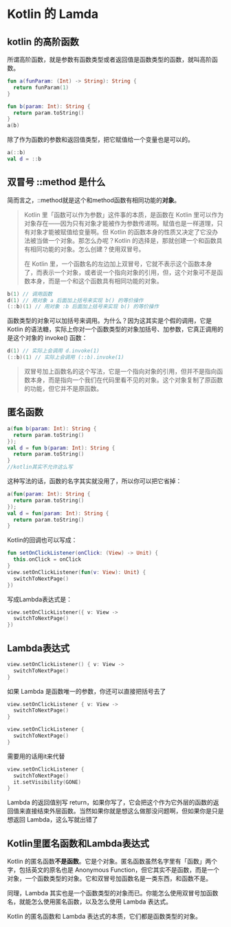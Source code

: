 # Kotlin 的 Lamda



## kotlin 的高阶函数

所谓高阶函数，就是参数有函数类型或者返回值是函数类型的函数，就叫高阶函数。

```kotlin
fun a(funParam: (Int) -> String): String {
  return funParam(1)
}
```

```kotlin
fun b(param: Int): String {
  return param.toString()
}
a(b)
```

除了作为函数的参数和返回值类型，把它赋值给一个变量也是可以的。

```kotlin
a(::b)
val d = ::b
```



## 双冒号 ::method 是什么

简而言之，::method就是这个和method函数有相同功能的**对象**。

>Kotlin 里「函数可以作为参数」这件事的本质，是函数在 Kotlin 里可以作为对象存在——因为只有对象才能被作为参数传递啊。赋值也是一样道理，只有对象才能被赋值给变量啊。但 Kotlin 的函数本身的性质又决定了它没办法被当做一个对象。那怎么办呢？Kotlin 的选择是，那就创建一个和函数具有相同功能的对象。怎么创建？使用双冒号。
>
>在 Kotlin 里，一个函数名的左边加上双冒号，它就不表示这个函数本身了，而表示一个对象，或者说一个指向对象的引用，但，这个对象可不是函数本身，而是一个和这个函数具有相同功能的对象。

```kotlin
b(1) // 调用函数
d(1) // 用对象 a 后面加上括号来实现 b() 的等价操作
(::b)(1) // 用对象 :b 后面加上括号来实现 b() 的等价操作
```

函数类型的对象可以加括号来调用。为什么？因为这其实是个假的调用，它是 Kotlin 的语法糖，实际上你对一个函数类型的对象加括号、加参数，它真正调用的是这个对象的 invoke() 函数：

```kotlin
d(1) // 实际上会调用 d.invoke(1)
(::b)(1) // 实际上会调用 (::b).invoke(1)
```

> 双冒号加上函数名的这个写法，它是一个指向对象的引用，但并不是指向函数本身，而是指向一个我们在代码里看不见的对象。这个对象复制了原函数的功能，但它并不是原函数。



## 匿名函数

```kotlin
a(fun b(param: Int): String {
  return param.toString()
});
val d = fun b(param: Int): String {
  return param.toString()
}
//kotlin其实不允许这么写
```

这种写法的话，函数的名字其实就没用了，所以你可以把它省掉：

```kotlin
a(fun(param: Int): String {
  return param.toString()
});
val d = fun(param: Int): String {
  return param.toString()
}
```

Kotlin的回调也可以写成：

```kotlin
fun setOnClickListener(onClick: (View) -> Unit) {
  this.onClick = onClick
}
view.setOnClickListener(fun(v: View): Unit) {
  switchToNextPage()
})
```

写成Lambda表达式是：

```kotlin
view.setOnClickListener({ v: View ->
  switchToNextPage()
})
```



## Lambda表达式

```kotlin
view.setOnClickListener() { v: View ->
  switchToNextPage()
}
```

如果 Lambda 是函数唯一的参数，你还可以直接把括号去了

```kotlin
view.setOnClickListener { v: View ->
  switchToNextPage()
}
```

```kotlin
view.setOnClickListener {
  switchToNextPage()
}
```

需要用的话用it来代替

```kotlin
view.setOnClickListener {
  switchToNextPage()
  it.setVisibility(GONE)
}
```

Lambda 的返回值别写 return，如果你写了，它会把这个作为它外层的函数的返回值来直接结束外层函数。当然如果你就是想这么做那没问题啊，但如果你是只是想返回 Lambda，这么写就出错了



## Kotlin里匿名函数和Lambda表达式

 Kotlin 的匿名函数**不是函数**。它是个对象。匿名函数虽然名字里有「函数」两个字，包括英文的原名也是 Anonymous Function，但它其实不是函数，而是一个对象，一个函数类型的对象。它和双冒号加函数名是一类东西，和函数不是。

同理，Lambda 其实也是一个函数类型的对象而已。你能怎么使用双冒号加函数名，就能怎么使用匿名函数，以及怎么使用 Lambda 表达式。

 Kotlin 的匿名函数和 Lambda 表达式的本质，它们都是函数类型的对象。